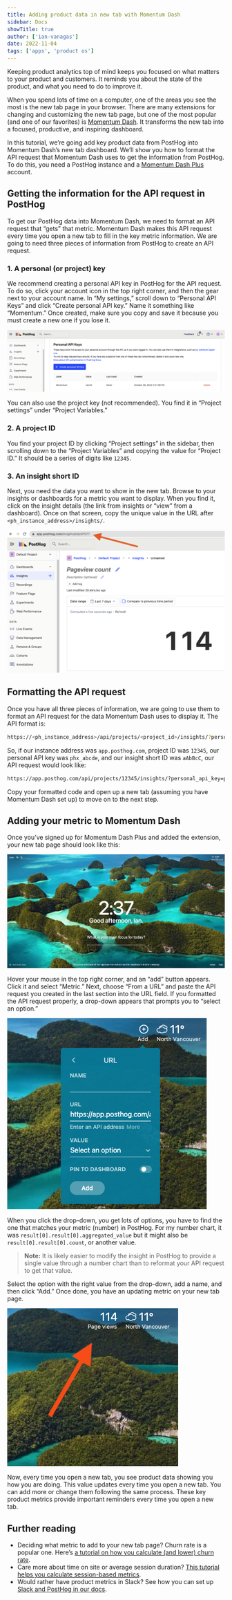 ```yaml
---
title: Adding product data in new tab with Momentum Dash
sidebar: Docs
showTitle: true
author: ['ian-vanagas']
date: 2022-11-04
tags: ['apps', 'product os']
---
```



Keeping product analytics top of mind keeps you focused on what matters to your product and customers. It reminds you about the state of the product, and what you need to do to improve it.

When you spend lots of time on a computer, one of the areas you see the most is the new tab page in your browser. There are many extensions for changing and customizing the new tab page, but one of the most popular (and one of our favorites) is [Momentum Dash](https://momentumdash.com/). It transforms the new tab into a focused, productive, and inspiring dashboard. 

In this tutorial, we’re going add key product data from PostHog into Momentum Dash’s new tab dashboard. We’ll show you how to format the API request that Momentum Dash uses to get the information from PostHog. To do this, you need a PostHog instance and a [Momentum Dash Plus](https://momentumdash.com/plus) account.

## Getting the information for the API request in PostHog

To get our PostHog data into Momentum Dash, we need to format an API request that “gets” that metric. Momentum Dash makes this API request every time you open a new tab to fill in the key metric information. We are going to need three pieces of information from PostHog to create an API request.

### 1. A personal (or project) key

We recommend creating a personal API key in PostHog for the API request. To do so, click your account icon in the top right corner, and then the gear next to your account name. In “My settings,” scroll down to “Personal API Keys” and click “Create personal API key.” Name it something like “Momentum.” Once created, make sure you copy and save it because you must create a new one if you lose it.

![Personal API key](../images/tutorials/product-data-in-new-tab/personal-api-key.png)

You can also use the project key (not recommended). You find it in “Project settings” under “Project Variables.”

### 2. A project ID

You find your project ID by clicking “Project settings” in the sidebar, then scrolling down to the “Project Variables” and copying the value for “Project ID.” It should be a series of digits like `12345`. 

### 3. An insight short ID

Next, you need the data you want to show in the new tab. Browse to your insights or dashboards for a metric you want to display. When you find it, click on the insight details (the link from insights or “view” from a dashboard). Once on that screen, copy the unique value in the URL after `<ph_instance_address>/insights/`.

![Insight short ID](../images/tutorials/product-data-in-new-tab/short-id.png)

## Formatting the API request

Once you have all three pieces of information, we are going to use them to format an API request for the data Momentum Dash uses to display it. The API format is:

```bash
https://<ph_instance_address>/api/projects/<project_id>/insights/?personal_api_key=<personal_key>&short_id=<insight_short_id>
```

So, if our instance address was `app.posthog.com`, project ID was `12345`, our personal API key was `phx_abcde`, and our insight short ID was `aAbBcC`, our API request would look like:

```bash
https://app.posthog.com/api/projects/12345/insights/?personal_api_key=phx_abcde&short_id=aAbBcC
```

Copy your formatted code and open up a new tab (assuming you have Momentum Dash set up) to move on to the next step.

## Adding your metric to Momentum Dash

Once you’ve signed up for Momentum Dash Plus and added the extension, your new tab page should look like this:

![Momentum new tab](../images/tutorials/product-data-in-new-tab/new-tab.png)

Hover your mouse in the top right corner, and an “add” button appears. Click it and select “Metric.” Next, choose “From a URL” and paste the API request you created in the last section into the URL field. If you formatted the API request properly, a drop-down appears that prompts you to “select an option.” 

![Momentum API request](../images/tutorials/product-data-in-new-tab/momentum-api.png)

When you click the drop-down, you get lots of options, you have to find the one that matches your metric (number) in PostHog. For my number chart, it was `result[0].result[0].aggregated_value` but it might also be `result[0].result[0].count`, or another value. 

> **Note:** It is likely easier to modify the insight in PostHog to provide a single value through a number chart than to reformat your API request to get that value.

Select the option with the right value from the drop-down, add a name, and then click “Add.” Once done, you have an updating metric on your new tab page.

![Metric in new tab](../images/tutorials/product-data-in-new-tab/metric.png)

Now, every time you open a new tab, you see product data showing you how you are doing. This value updates every time you open a new tab. You can add more or change them following the same process. These key product metrics provide important reminders every time you open a new tab.

## Further reading

- Deciding what metric to add to your new tab page? Churn rate is a popular one. Here’s [a tutorial on how you calculate (and lower) churn rate](/tutorials/churn-rate).
- Care more about time on site or average session duration? [This tutorial helps you calculate session-based metrics](/tutorials/session-metrics).
- Would rather have product metrics in Slack? See how you can set up [Slack and PostHog in our docs](/docs/integrate/webhooks/slack).
